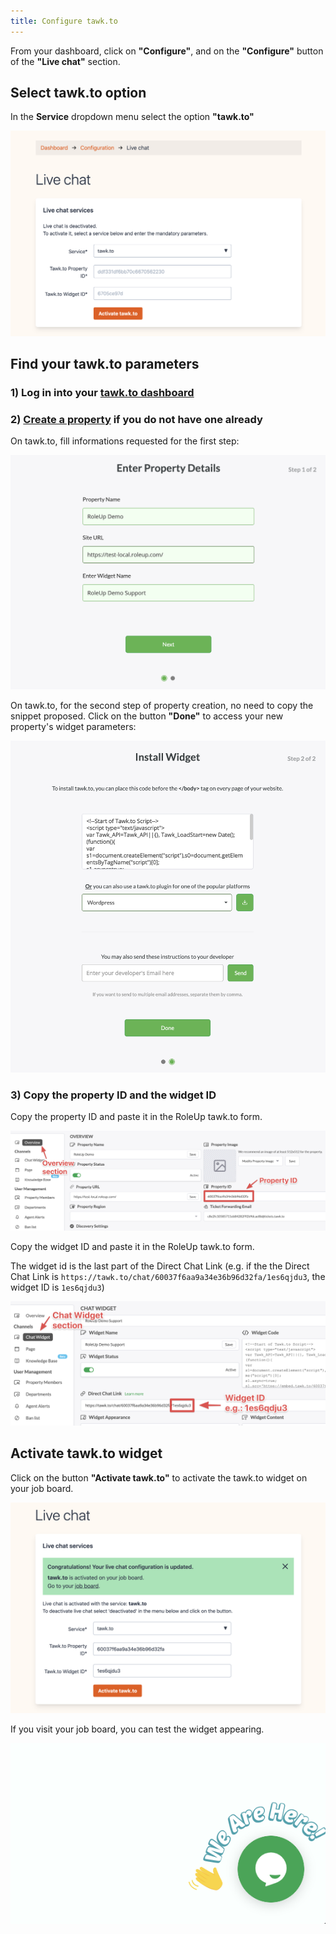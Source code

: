```yaml
---
title: Configure tawk.to
---
```


From your dashboard, click on **"Configure"**, and on the **"Configure"** button of the **"Live chat"** section.

## Select tawk.to option

In the **Service** dropdown menu select the option **"tawk.to"**

![Live chat tawk.to](/img/live-chat-tawk-to-v0.9.138.png)

## Find your tawk.to parameters

### 1) Log in into your  [tawk.to dashboard](https://dashboard.tawk.to/login)
### 2) [Create a property](https://dashboard.tawk.to/#/admin/new-property) if you do not have one already

On tawk.to, fill informations requested for the first step: 

![tawk.to property creation step 1](/img/tawk-to-create-property-step-1-2021-01-17.png)

On tawk.to, for the second step of property creation, no need to copy the snippet proposed. Click on the button **"Done"** to access your new property's widget parameters:

![tawk.to property creation step 2](/img/tawk-to-create-property-step-2-2021-01-17.png)

### 3) Copy the property ID and the widget ID

Copy the property ID and paste it in the RoleUp tawk.to form.

![tawk.to property ID](/img/tawk-to-property-id-2021-01-17.png)

Copy the widget ID and paste it in the RoleUp tawk.to form.

The widget id is the last part of the Direct Chat Link (e.g. if the the Direct Chat Link is `https://tawk.to/chat/60037f6aa9a34e36b96d32fa/1es6qjdu3`, the widget ID is `1es6qjdu3`)

![tawk.to widget ID](/img/tawk-to-widget-id-2021-01-17.png)

## Activate tawk.to widget

Click on the button **"Activate tawk.to"** to activate the tawk.to widget on your job board.

![tawk.to activation](/img/live-chat-tawk-to-save-v0.9.138.png)

If you visit your job board, you can test the widget appearing.

![tawk.to widget](/img/tawk-to-widget-2021-01-17.png)
